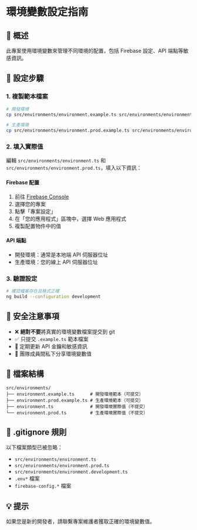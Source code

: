 # 環境變數設定指南

## 📝 概述

此專案使用環境變數來管理不同環境的配置，包括 Firebase 設定、API 端點等敏感資訊。

## 🔧 設定步驟

### 1. 複製範本檔案

```bash
# 開發環境
cp src/environments/environment.example.ts src/environments/environment.ts

# 生產環境
cp src/environments/environment.prod.example.ts src/environments/environment.prod.ts
```

### 2. 填入實際值

編輯 `src/environments/environment.ts` 和 `src/environments/environment.prod.ts`，填入以下資訊：

#### Firebase 配置
1. 前往 [Firebase Console](https://console.firebase.google.com/)
2. 選擇您的專案
3. 點擊「專案設定」
4. 在「您的應用程式」區塊中，選擇 Web 應用程式
5. 複製配置物件中的值

#### API 端點
- 開發環境：通常是本地端 API 伺服器位址
- 生產環境：您的線上 API 伺服器位址

### 3. 驗證設定

```bash
# 確認檔案存在且格式正確
ng build --configuration development
```

## 🔐 安全注意事項

- ❌ **絕對不要**將真實的環境變數檔案提交到 git
- ✅ 只提交 `.example.ts` 範本檔案
- 🔄 定期更新 API 金鑰和敏感資訊
- 👥 團隊成員間私下分享環境變數值

## 📁 檔案結構

```
src/environments/
├── environment.example.ts      # 開發環境範本（可提交）
├── environment.prod.example.ts # 生產環境範本（可提交）
├── environment.ts              # 開發環境實際值（不提交）
└── environment.prod.ts         # 生產環境實際值（不提交）
```

## 🚫 .gitignore 規則

以下檔案類型已被忽略：
- `src/environments/environment.ts`
- `src/environments/environment.prod.ts`
- `src/environments/environment.development.ts`
- `.env*` 檔案
- `firebase-config.*` 檔案

## 💡 提示

如果您是新的開發者，請聯繫專案維護者獲取正確的環境變數值。
